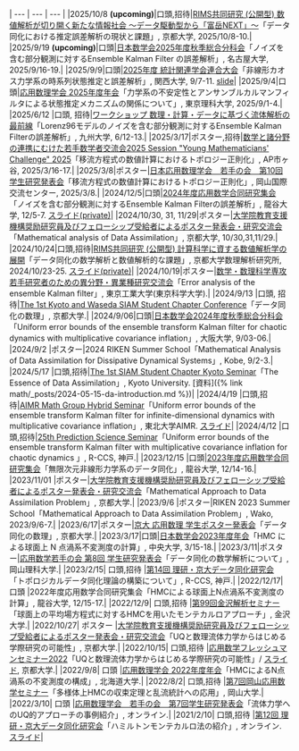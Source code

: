 
  | --- | --- | --- |
  |2025/10/8 **(upcoming)**|口頭,招待|[RIMS共同研究 (公開型) 数値解析が切り開く新たな情報社会 〜データ駆動型から「富岳NEXT」〜](https://www.hpc.itc.nagoya-u.ac.jp/rims2025/)「データ同化における推定誤差解析の現状と課題」, 京都大学, 2025/10/8-10.|
  |2025/9/19 **(upcoming)**|口頭|[日本数学会2025年度秋季総合分科会](https://www.mathsoc.jp/activity/meeting/nagoya25sept/index.html)「ノイズを含む部分観測に対するEnsemble Kalman Filter の誤差解析」, 名古屋大学, 2025/9/16-19.|
  |2025/9/9|口頭|[2025年度 統計関連学会連合大会](https://pub.confit.atlas.jp/ja/event/jfssa2025)「非線形カオス力学系の時系列状態推定と誤差解析」, 関西大学, 9/7-11. [slide](https://slides.com/kotatakeda/jfssa2025)|
  |2025/9/4|口頭|[応用数理学会 2025年度年会](https://jsiam.org/jsiam_archive/past_meetings/annual2025/)「力学系の不安定性とアンサンブルカルマンフィルタによる状態推定メカニズムの関係について」, 東京理科大学, 2025/9/1-4.|
  |2025/6/12 |口頭, 招待|[ワークショップ 数理・計算・データに基づく流体解析の最前線](https://joint.imi.kyushu-u.ac.jp/post-18110/)「Lorenz96モデルのノイズを含む部分観測に対するEnsemble Kalman Filterの誤差解析」, 九州大学, 6/12-13.|
  |2025/3/17|ポスター,招待|[数学と諸分野の連携にむけた若手数学者交流会2025 Session "Young Mathematicians' Challenge" 2025](https://www.jst.go.jp/kisoken/aip/result/event/YMC2025/)「移流方程式の数値計算におけるトポロジー正則化」, AP市ヶ谷, 2025/3/16-17.|
  |2025/3/8|ポスター|[日本応用数理学会　若手の会　第10回学生研究発表会](http://wakate.jsiam.org/)「移流方程式の数値計算におけるトポロジー正則化」, 岡山国際交流センター, 2025/3/8.|
  |2024/12/5|口頭|[2024年度応用数学合同研究集会](https://www.mathsoc.jp/section/appliedmath/CAM/2024/)「ノイズを含む部分観測に対するEnsemble Kalman Filterの誤差解析」, 龍谷大学, 12/5-7. [スライド(private)](https://slides.com/kotatakeda/msjcam2024)|
  |2024/10/30, 31, 11/29|ポスター|[大学院教育支援機構奨励研究員及びフェローシップ受給者によるポスター発表会・研究交流会](https://www.kyoto-u.ac.jp/ja/news/2024-12-18-0)「Mathematical analysis of Data Assimilation」, 京都大学, 10/30,31,11/29.|
  |2024/10/24|口頭,招待|[RIMS共同研究 (公開型) 計算科学に資する数値解析学の展開](https://na.nuap.nagoya-u.ac.jp/~rims2024/)「データ同化の数学解析と数値解析的な課題」, 京都大学数理解析研究所, 2024/10/23-25. [スライド(private)](https://slides.com/kotatakeda/rims-na-20241024)|
  |2024/10/19|ポスター|[数学・数理科学専攻若手研究者のための異分野・異業種研究交流会](https://jsiam.org/jsiam_archive/kr/career2024/)「Error analysis of the ensemble Kalman filter」, 東京工業大学(東京科学大学).|
  |2024/9/13 |口頭, 招待|[The 1st Kyoto and Waseda SIAM Student Chapter Conference](https://sites.google.com/view/siam-sc-kyoto/event/kyoto-waseda-first)「データ同化の数理」, 京都大学.|
  |2024/9/06|口頭|[日本数学会2024年度秋季総合分科会](https://www.mathsoc.jp/activity/meeting/osaka24sept/index.html)「Uniform error bounds of the ensemble transform Kalman filter for chaotic dynamics with multiplicative covariance inflation」, 大阪大学, 9/03-06.|
  |2024/9/2 |ポスター|2024 RIKEN Summer School「Mathematical Analysis of Data Assimilation for Dissipative Dynamical Systems」, Kobe, 9/2-3.|
  |2024/5/17 |口頭,招待|[The 1st SIAM Student Chapter Kyoto Seminar](https://sites.google.com/view/siam-sc-kyoto/event/seminar-2024/first-seminar)「The Essence of Data Assimilation」, Kyoto University. [資料]({% link math/_posts/2024-05-15-da-introduction.md %})|
  |2024/4/19 |口頭,招待|[AIMR Math Group Hybrid Seminar](https://www.wpi-aimr.tohoku.ac.jp/mathematics_unit/english/seminar/20240419.html)「Uniform error bounds of the ensemble transform Kalman filter for infinite-dimensional dynamics with multiplicative covariance inflation」, 東北大学AIMR. [スライド](/math/pdf/aimr_seminar_handout20240419.pdf)|
  |2024/4/12 |口頭,招待|[25th Prediction Science Seminar](https://prediction.riken.jp/events/ps_seminar/20240412/index_en.html)「Uniform error bounds of the ensemble transform Kalman filter with multiplicative covariance inflation for chaotic dynamics	」, R-CCS, 神戸.|
  |2023/12/15 |口頭|[2023年度応用数学合同研究集会](https://www.mathsoc.jp/section/appliedmath/CAM/2023/)「無限次元非線形力学系のデータ同化」, 龍谷大学, 12/14-16.|
  |2023/11/01 |ポスター|[大学院教育支援機構奨励研究員及びフェローシップ受給者によるポスター発表会・研究交流会](https://www.kugd.k.kyoto-u.ac.jp/%e3%82%a4%e3%83%99%e3%83%b3%e3%83%88/1588.html)「Mathematical Approach to Data Assimilation Problem」, 京都大学.|
  |2023/9/6 |ポスター|RIKEN 2023 Summer School「Mathematical Approach to Data Assimilation Problem」, Wako, 2023/9/6-7.|
  |2023/6/17|ポスター|[京大 応用数理 学生ポスター発表会](https://sites.google.com/view/siam-sc-kyoto/event/poster-presentation-2023)「データ同化の数理」, 京都大学.|
  |2023/3/17|口頭|[日本数学会2023年度年会](http://www.mathsoc.jp/activity/meeting/chuo23mar/index.html)「HMC による球面上 N 点渦系不変測度の計算」, 中央大学, 3/15-18.|
  |2023/3/11|ポスター|[応用数学若手の会 第8回 学生研究発表会](http://wakate.jsiam.org/)「データ同化の数学解析について」, 岡山理科大学.|
  |2023/2/15| 口頭,招待 |[第14回 理研・京大データ同化研究会](http://www.data-assimilation.riken.jp/jp/events/ku_ws_202302/) 「トポロジカルデータ同化理論の構築について」, R-CCS, 神戸.|
  |2022/12/17| 口頭 |2022年度応用数学合同研究集会「HMCによる球面上N点渦系不変測度の計算」, 龍谷大学, 12/15-17.|
  |2022/12/9| 口頭,招待 |[第99回金沢解析セミナー](http://math.w3.kanazawa-u.ac.jp/wp/2022/11/17/kas99/)「球面上の平均場方程式に対するHMCを用いたモンテカルロアプローチ」, 金沢大学.|
  |2022/10/27| ポスター |[大学院教育支援機構奨励研究員及びフェローシップ受給者によるポスター発表会・研究交流会](https://www.kugd.k.kyoto-u.ac.jp/news/477.html)「UQと数理流体力学からはじめる学際研究の可能性」, 京都大学.|
  |2022/10/15| 口頭,招待 |[応用数学フレッシュマンセミナー2022](https://sites.google.com/view/freshman-seminar2022)「UQと数理流体力学からはじめる学際研究の可能性」/ [スライド](/math/pdf/freshman2022_slide.pdf), 京都大学.|
  |2022/9/8| 口頭 |[応用数理学会 2022年度年会](https://jsiam.org/annual2022/)「HMCによるN点渦系の不変測度の構成」, 北海道大学.|
  |2022/8/2| 口頭,招待 |[第7回岡山応用数学セミナー](https://jsiam.org/eguide02/3603/)「多様体上HMCの収束定理と乱流統計への応用」, 岡山大学.|
  |2022/3/10| 口頭 |[応用数理学会　若手の会　第7回学生研究発表会](http://wakate.jsiam.org/?p=68)「流体力学へのUQ的アプローチの事例紹介」, オンライン.|
  |2021/2/10| 口頭,招待 |[第12回 理研・京大データ同化研究会](http://www.data-assimilation.riken.jp/jp/events/ku_ws_202102/index.html)「ハミルトンモンテカルロ法の紹介」, オンライン. [スライド](/math/pdf/intro_to_hmc_slide.pdf)|